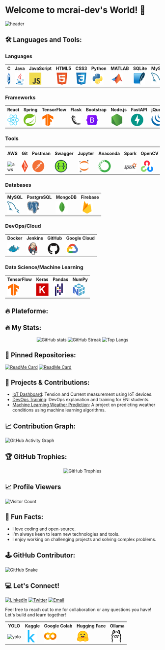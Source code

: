 # Welcome to mcrai-dev's World! 👋

![header](https://capsule-render.vercel.app/api?type=waving&color=gradient&height=100&section=header)

## 🛠 Languages and Tools:

### Languages
<table>
  <tr>
    <th>C</th>
    <th>Java</th>
    <th>JavaScript</th>
    <th>HTML5</th>
    <th>CSS3</th>
    <th>Python</th>
    <th>MATLAB</th>
    <th>SQLite</th>
    <th>MySQL</th>
    <th>PostgreSQL</th>
    <th>MongoDB</th>
  </tr>
  <tr>
    <td><img src="https://raw.githubusercontent.com/devicons/devicon/master/icons/c/c-original.svg" alt="c" width="40" height="40"/></td>
    <td><img src="https://raw.githubusercontent.com/devicons/devicon/master/icons/java/java-original.svg" alt="java" width="40" height="40"/></td>
    <td><img src="https://raw.githubusercontent.com/devicons/devicon/master/icons/javascript/javascript-original.svg" alt="javascript" width="40" height="40"/></td>
    <td><img src="https://raw.githubusercontent.com/devicons/devicon/master/icons/html5/html5-original.svg" alt="html5" width="40" height="40"/></td>
    <td><img src="https://raw.githubusercontent.com/devicons/devicon/master/icons/css3/css3-original.svg" alt="css3" width="40" height="40"/></td>
    <td><img src="https://raw.githubusercontent.com/devicons/devicon/master/icons/python/python-original.svg" alt="python" width="40" height="40"/></td>
    <td><img src="https://raw.githubusercontent.com/devicons/devicon/master/icons/matlab/matlab-original.svg" alt="matlab" width="40" height="40"/></td>
    <td><img src="https://raw.githubusercontent.com/devicons/devicon/master/icons/sqlite/sqlite-original.svg" alt="sqlite" width="40" height="40"/></td>
    <td><img src="https://raw.githubusercontent.com/devicons/devicon/master/icons/mysql/mysql-original.svg" alt="mysql" width="40" height="40"/></td>
    <td><img src="https://raw.githubusercontent.com/devicons/devicon/master/icons/postgresql/postgresql-original.svg" alt="postgresql" width="40" height="40"/></td>
    <td><img src="https://raw.githubusercontent.com/devicons/devicon/master/icons/mongodb/mongodb-original.svg" alt="mongodb" width="40" height="40"/></td>
  </tr>
</table>

### Frameworks
<table>
  <tr>
    <th>React</th>
    <th>Spring</th>
    <th>TensorFlow</th>
    <th>Flask</th>
    <th>Bootstrap</th>
    <th>Node.js</th>
    <th>FastAPI</th>
    <th>jQuery</th>
  </tr>
  <tr>
    <td><img src="https://raw.githubusercontent.com/devicons/devicon/master/icons/react/react-original.svg" alt="react" width="40" height="40"/></td>
    <td><img src="https://raw.githubusercontent.com/devicons/devicon/master/icons/spring/spring-original.svg" alt="spring" width="40" height="40"/></td>
    <td><img src="https://raw.githubusercontent.com/devicons/devicon/master/icons/tensorflow/tensorflow-original.svg" alt="tensorflow" width="40" height="40"/></td>
    <td><img src="https://raw.githubusercontent.com/devicons/devicon/master/icons/flask/flask-original.svg" alt="flask" width="40" height="40"/></td>
    <td><img src="https://raw.githubusercontent.com/devicons/devicon/master/icons/bootstrap/bootstrap-original.svg" alt="bootstrap" width="40" height="40"/></td>
    <td><img src="https://raw.githubusercontent.com/devicons/devicon/master/icons/nodejs/nodejs-original.svg" alt="nodejs" width="40" height="40"/></td>
    <td><img src="https://raw.githubusercontent.com/devicons/devicon/master/icons/fastapi/fastapi-original.svg" alt="fastapi" width="40" height="40"/></td>
    <td><img src="https://raw.githubusercontent.com/devicons/devicon/master/icons/jquery/jquery-original.svg" alt="jquery" width="40" height="40"/></td>
  </tr>
</table>

### Tools
<table>
  <tr>
    <th>AWS</th>
    <th>Git</th>
    <th>Postman</th>
    <th>Swagger</th>
    <th>Jupyter</th>
    <th>Anaconda</th>
    <th>Spark</th>
    <th>OpenCV</th>
    <th>YOLO</th>
    <th>VSCode</th>
    <th>Visual Studio</th>
    <th>Android Studio</th>
  </tr>
  <tr>
    <td><img src="https://raw.githubusercontent.com/devicons/devicon/master/icons/aws/aws-original.svg" alt="aws" width="40" height="40"/></td>
    <td><img src="https://raw.githubusercontent.com/devicons/devicon/master/icons/git/git-original.svg" alt="git" width="40" height="40"/></td> 
    <td><img src="https://raw.githubusercontent.com/devicons/devicon/master/icons/postman/postman-original.svg" alt="postman" width="40" height="40"/></td>
    <td><img src="https://raw.githubusercontent.com/devicons/devicon/master/icons/swagger/swagger-original.svg" alt="swagger" width="40" height="40"/></td>
    <td><img src="https://raw.githubusercontent.com/devicons/devicon/master/icons/jupyter/jupyter-original.svg" alt="jupyter" width="40" height="40"/></td>
    <td><img src="https://raw.githubusercontent.com/devicons/devicon/master/icons/anaconda/anaconda-original.svg" alt="anaconda" width="40" height="40"/></td>
    <td><img src="https://github.com/devicons/devicon/blob/master/icons/apachespark/apachespark-original-wordmark.svg" alt="spark" width="40" height="40"/></td>
    <td><img src="https://raw.githubusercontent.com/devicons/devicon/master/icons/opencv/opencv-original.svg" alt="opencv" width="40" height="40"/></td>
    <td><img src="https://raw.githubusercontent.com/devicons/devicon/master/icons/yolo/yolo-original.svg" alt="yolo" width="40" height="40"/></td>
    <td><img src="https://raw.githubusercontent.com/devicons/devicon/master/icons/vscode/vscode-original.svg" alt="vscode" width="40" height="40"/></td>
    <td><img src="https://raw.githubusercontent.com/devicons/devicon/master/icons/visualstudio/visualstudio-original.svg" alt="visualstudio" width="40" height="40"/></td>
    <td><img src="https://raw.githubusercontent.com/devicons/devicon/master/icons/androidstudio/androidstudio-original.svg" alt="androidstudio" width="40" height="40"/></td>
  </tr>
</table>

### Databases
<table>
  <tr>
    <th>MySQL</th>
    <th>PostgreSQL</th>
    <th>MongoDB</th>
    <th>Firebase</th>
  </tr>
  <tr>
    <td><img src="https://raw.githubusercontent.com/devicons/devicon/master/icons/mysql/mysql-original.svg" alt="mysql" width="40" height="40"/></td>
    <td><img src="https://raw.githubusercontent.com/devicons/devicon/master/icons/postgresql/postgresql-original.svg" alt="postgres" width="40" height="40"/></td>
    <td><img src="https://raw.githubusercontent.com/devicons/devicon/master/icons/mongodb/mongodb-original.svg" alt="mongodb" width="40" height="40"/></td>
    <td><img src="https://raw.githubusercontent.com/devicons/devicon/master/icons/firebase/firebase-original.svg" alt="firebase" width="40" height="40"/></td>
  </tr>
</table>

### DevOps/Cloud
<table>
  <tr>
    <th>Docker</th>
    <th>Jenkins</th>
    <th>GitHub</th>
    <th>Google Cloud</th>
  </tr>
  <tr>
    <td><img src="https://raw.githubusercontent.com/devicons/devicon/master/icons/docker/docker-original.svg" alt="docker" width="40" height="40"/></td>
    <td><img src="https://raw.githubusercontent.com/devicons/devicon/master/icons/jenkins/jenkins-original.svg" alt="jenkins" width="40" height="40"/></td>
    <td><img src="https://raw.githubusercontent.com/devicons/devicon/master/icons/github/github-original.svg" alt="github" width="40" height="40"/></td>
    <td><img src="https://raw.githubusercontent.com/devicons/devicon/master/icons/googlecloud/googlecloud-original.svg" alt="googlecloud" width="40" height="40"/></td>
  </tr>
</table>

### Data Science/Machine Learning
<table>
  <tr>
    <th>TensorFlow</th>
    <th>Keras</th>
    <th>Pandas</th>
    <th>NumPy</th>
  </tr>
  <tr>
    <td><img src="https://raw.githubusercontent.com/devicons/devicon/master/icons/tensorflow/tensorflow-original.svg" alt="tensorflow" width="40" height="40"/></td>
    <td><img src="https://raw.githubusercontent.com/devicons/devicon/master/icons/keras/keras-original.svg" alt="keras" width="40" height="40"/></td>
    <td><img src="https://raw.githubusercontent.com/devicons/devicon/master/icons/pandas/pandas-original.svg" alt="pandas" width="40" height="40"/></td>
    <td><img src="https://raw.githubusercontent.com/devicons/devicon/master/icons/numpy/numpy-original.svg" alt="numpy" width="40" height="40"/></td>
  </tr>
</table>

## 🔥 Plateforme:
<table>
  <tr>
    <th>YOLO</th>
    <th>Kaggle</th>
    <th>Google Colab</th>
    <th>Hugging Face</th>
    <th>Ollama</th>
  </tr>
  <tr>
    <td><img src="https://raw.githubusercontent.com/devicons/devicon/master/icons/yolo/yolo-original.svg" alt="yolo" width="40" height="40"/></td>
        <td><img src="https://raw.githubusercontent.com/devicons/devicon/master/icons/kaggle/kaggle-original.svg" alt="kaggle" width="40" height="40"/></td>
    <td><img src="https://raw.githubusercontent.com/devicons/devicon/master/icons/googlecolab/googlecolab-original.svg" alt="googlecolab" width="40" height="40"/></td>
    <td><img src="https://raw.githubusercontent.com/devicons/devicon/master/icons/huggingface/huggingface-original.svg" alt="huggingface" width="40" height="40"/></td>
        <td><img src="https://raw.githubusercontent.com/devicons/devicon/master/icons/ollama/ollama-original.svg" alt="ollama" width="40" height="40"/></td>
  </tr>

## 🔥 My Stats:
<p align="center">
  <img src="https://github-readme-stats.vercel.app/api?username=mcrai-dev&show_icons=true&theme=radical" alt="GitHub stats"/>
  <img src="https://github-readme-streak-stats.herokuapp.com/?user=mcrai-dev&theme=radical" alt="GitHub Streak"/>
  <img src="https://github-readme-stats.vercel.app/api/top-langs/?username=mcrai-dev&layout=compact&theme=radical" alt="Top Langs"/>
</p>

## 📌 Pinned Repositories:
[![ReadMe Card](https://github-readme-stats.vercel.app/api/pin/?username=mcrai-dev&repo=anti-intrusion-machine-learning&theme=radical)](https://github.com/mcrai-dev/anti-intrusion-machine-learning)
[![ReadMe Card](https://github-readme-stats.vercel.app/api/pin/?username=mcrai-dev&repo=machine-learning-weather-prediction&theme=radical)](https://github.com/mcrai-dev/machine-learning-weather-prediction)

## 🚀 Projects & Contributions:
- [IoT Dashboard](https://github.com/mcrai-dev/iot-dashboard): Tension and Current measurement using IoT devices.
- [DevOps Training](https://github.com/mcrai-dev/Devops): DevOps explanation and training for ENI students.
- [Machine Learning Weather Prediction](https://github.com/mcrai-dev/machine-learning-weather-prediction): A project on predicting weather conditions using machine learning algorithms.

## 📈 Contribution Graph:
![GitHub Activity Graph](https://activity-graph.herokuapp.com/graph?username=mcrai-dev&theme=radical)

## 🏆 GitHub Trophies:
<p align="center">
  <img src="https://github-profile-trophy.vercel.app/?username=mcrai-dev&theme=radical" alt="GitHub Trophies"/>
</p>

## 📈 Profile Viewers

![Visitor Count](https://profile-counter.glitch.me/mcrai-dev/count.svg)


## 🎉 Fun Facts:
- I love coding and open-source.
- I'm always keen to learn new technologies and tools.
- I enjoy working on challenging projects and solving complex problems.


## 🕹️ GitHub Contributor:
![GitHub Snake](https://github.com/sammorozov/sammorozov/blob/main/assets/github-snake.svg)

## 💻 Let's Connect!

<p align="left">
  <a href="https://linkedin.com/in/mcrai-laydam"><img src="https://img.shields.io/badge/-LinkedIn-blue?style=flat&logo=Linkedin&logoColor=white" alt="LinkedIn"/></a>
  <a href="https://twitter.com/mcrai-laydam"><img src="https://img.shields.io/badge/-Twitter-blue?style=flat&logo=Twitter&logoColor=white" alt="Twitter"/></a>
  <a href="mailto:mcrai@gmail.com"><img src="https://img.shields.io/badge/Email-D14836?style=flat&logo=gmail&logoColor=white" alt="Email"/></a>
</p>

Feel free to reach out to me for collaboration or any questions you have! Let's build and learn together!

